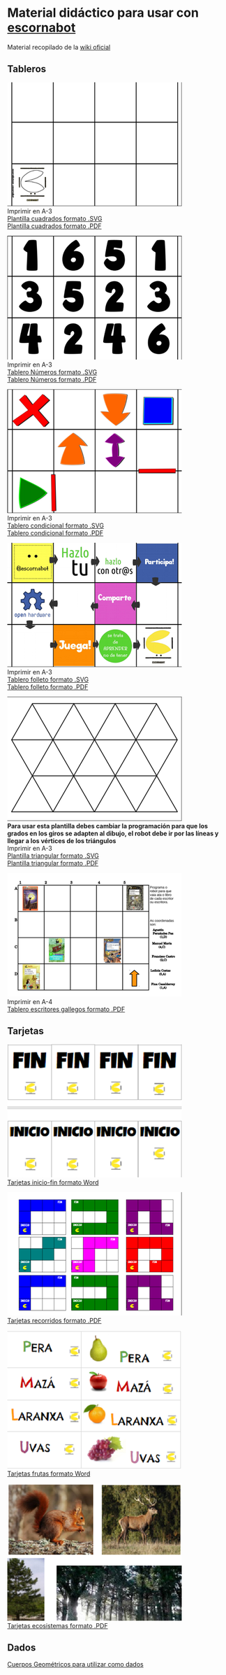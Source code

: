 # Material didáctico para usar con [escornabot](http://escornabot.com)

Material recopilado de la [wiki oficial](http://escornabot.org/wiki/index.php/Recursos)

## Tableros  
  
![plantilla-cuadrada.png](imagenes/plantilla-cuadrada.png)  
Imprimir en A-3  
[Plantilla cuadrados formato .SVG](https://drive.google.com/file/d/0B32DBGno8hnobk51LXhJUHp0Vlk/view)  
[Plantilla cuadrados formato .PDF](https://drive.google.com/file/d/0B32DBGno8hnodjZWVXVJTGdiY0k/view)  
  
![tablero-numeros.png](imagenes/tablero-numeros.png)  
Imprimir en A-3  
[Tablero Números formato .SVG](https://drive.google.com/file/d/0B32DBGno8hnoTDlCNWl0N3ZRdGc/view)  
[Tablero Números formato .PDF](https://drive.google.com/file/d/0B0UX14YozB7jTno0dTlkeHpnVVFTNGMzaFpuelZmNlhidkNF/view) 
  
![tablero-condicional.png](imagenes/tablero-condicional.png)  
Imprimir en A-3  
[Tablero condicional formato .SVG](https://drive.google.com/file/d/0B32DBGno8hnocW1KQ2dnUHFKVzg/view)  
[Tablero condicional formato .PDF](https://drive.google.com/file/d/0B32DBGno8hnoalZfUDlqZjEya1U/view)  
  
![tablero-folleto.png](imagenes/tablero-folleto.png)  
Imprimir en A-3  
[Tablero folleto formato .SVG](https://drive.google.com/file/d/0B32DBGno8hnoeld1VlFjakIzUFE/view?usp=drive_web)  
[Tablero folleto formato .PDF](https://drive.google.com/file/d/0B32DBGno8hnoM1pBOEhCa0lFTjg/view)  
  
![plantilla-triangular.png](imagenes/plantilla-triangular.png)  
**Para usar esta plantilla debes cambiar la programación para que los grados en los giros se adapten al dibujo, el robot debe ir por las líneas y llegar a los vértices de los triángulos**  
Imprimir en A-3  
[Plantilla triangular formato .SVG](https://drive.google.com/file/d/0B32DBGno8hnoSEkyN3VRM1I0Rmc/view)  
[Plantilla triangular formato .PDF](https://drive.google.com/file/d/0B32DBGno8hnod1pXVzdfVG54VnM/view)  
  
![tablero-escritores-gallegos.png](imagenes/tablero-escritores-gallegos.png)  
Imprimir en A-4  
[Tablero escritores gallegos formato .PDF](https://drive.google.com/file/d/0B5m90BTAG1QYSExtNWdBNjVuU0E/view)  
  
## Tarjetas
  
![tarjetas-inicio-fin.png](imagenes/tarjetas-inicio-fin.png)  
[Tarjetas inicio-fin formato Word](https://docs.google.com/document/d/12gfkgnx5Rgb8NKzSXDHQ7-2KmUop8931cPN26ciuWcE/edit) 
  
![tarjetas-recorridos.png](imagenes/tarjetas-recorridos.png)  
[Tarjetas recorridos formato .PDF](https://drive.google.com/file/d/0B0UX14YozB7jTGZ3d1dYSGNsSkJZU0Fqd1BTMjJCMWdHVGRB/view) 
  
![tarjetas-frutas.png](imagenes/tarjetas-frutas.png)  
[Tarjetas frutas formato Word](https://docs.google.com/document/d/1xnoPbf6wEXKz65S-1-KflOl4RJz2JpOLmkt9J7G1E6k/edit)  
  
![tarjetas-ecosistemas.png](imagenes/tarjetas-ecosistemas.png)  
[Tarjetas ecosistemas formato .PDF](http://escornabot.org/wiki/images/f/f7/Ecosistemas.pdf)
  
## Dados

[Cuerpos Geométricos para utilizar como dados](https://drive.google.com/file/d/0B0UX14YozB7jc0IyU1Rfb01kR3M/view)
